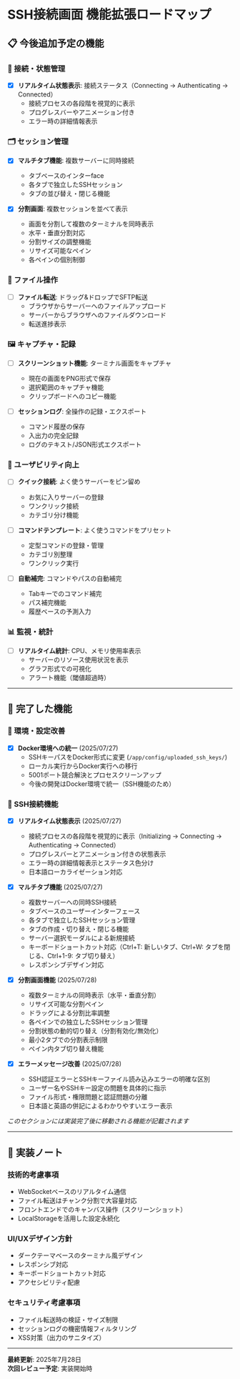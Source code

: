 # SSH接続画面 機能拡張ロードマップ

## 📋 今後追加予定の機能

### 🔄 接続・状態管理
- [x] **リアルタイム状態表示**: 接続ステータス（Connecting → Authenticating → Connected）
  - 接続プロセスの各段階を視覚的に表示
  - プログレスバーやアニメーション付き
  - エラー時の詳細情報表示

### 🗂️ セッション管理
- [x] **マルチタブ機能**: 複数サーバーに同時接続
  - タブベースのインターface
  - 各タブで独立したSSHセッション
  - タブの並び替え・閉じる機能

- [x] **分割画面**: 複数セッションを並べて表示
  - 画面を分割して複数のターミナルを同時表示
  - 水平・垂直分割対応
  - 分割サイズの調整機能
  - リサイズ可能なペイン
  - 各ペインの個別制御

### 📁 ファイル操作
- [ ] **ファイル転送**: ドラッグ&ドロップでSFTP転送
  - ブラウザからサーバーへのファイルアップロード
  - サーバーからブラウザへのファイルダウンロード
  - 転送進捗表示

### 🖼️ キャプチャ・記録
- [ ] **スクリーンショット機能**: ターミナル画面をキャプチャ
  - 現在の画面をPNG形式で保存
  - 選択範囲のキャプチャ機能
  - クリップボードへのコピー機能

- [ ] **セッションログ**: 全操作の記録・エクスポート
  - コマンド履歴の保存
  - 入出力の完全記録
  - ログのテキスト/JSON形式エクスポート

### 🚀 ユーザビリティ向上
- [ ] **クイック接続**: よく使うサーバーをピン留め
  - お気に入りサーバーの登録
  - ワンクリック接続
  - カテゴリ分け機能

- [ ] **コマンドテンプレート**: よく使うコマンドをプリセット
  - 定型コマンドの登録・管理
  - カテゴリ別整理
  - ワンクリック実行

- [ ] **自動補完**: コマンドやパスの自動補完
  - Tabキーでのコマンド補完
  - パス補完機能
  - 履歴ベースの予測入力

### 📊 監視・統計
- [ ] **リアルタイム統計**: CPU、メモリ使用率表示
  - サーバーのリソース使用状況を表示
  - グラフ形式での可視化
  - アラート機能（閾値超過時）

---

## 🏁 完了した機能

### 🔧 環境・設定改善
- [x] **Docker環境への統一** (2025/07/27)
  - SSHキーパスをDocker形式に変更 (`/app/config/uploaded_ssh_keys/`)
  - ローカル実行からDocker実行への移行
  - 5001ポート競合解決とプロセスクリーンアップ
  - 今後の開発はDocker環境で統一（SSH機能のため）

### 🔄 SSH接続機能
- [x] **リアルタイム状態表示** (2025/07/27)
  - 接続プロセスの各段階を視覚的に表示（Initializing → Connecting → Authenticating → Connected）
  - プログレスバーとアニメーション付きの状態表示
  - エラー時の詳細情報表示とステータス色分け
  - 日本語ローカライゼーション対応

- [x] **マルチタブ機能** (2025/07/27)
  - 複数サーバーへの同時SSH接続
  - タブベースのユーザーインターフェース
  - 各タブで独立したSSHセッション管理
  - タブの作成・切り替え・閉じる機能
  - サーバー選択モーダルによる新規接続
  - キーボードショートカット対応（Ctrl+T: 新しいタブ、Ctrl+W: タブを閉じる、Ctrl+1-9: タブ切り替え）
  - レスポンシブデザイン対応

- [x] **分割画面機能** (2025/07/28)
  - 複数ターミナルの同時表示（水平・垂直分割）
  - リサイズ可能な分割ペイン
  - ドラッグによる分割比率調整
  - 各ペインでの独立したSSHセッション管理
  - 分割状態の動的切り替え（分割有効化/無効化）
  - 最小2タブでの分割表示制限
  - ペイン内タブ切り替え機能

- [x] **エラーメッセージ改善** (2025/07/28)
  - SSH認証エラーとSSHキーファイル読み込みエラーの明確な区別
  - ユーザー名やSSHキー設定の問題を具体的に指示
  - ファイル形式・権限問題と認証問題の分離
  - 日本語と英語の併記によるわかりやすいエラー表示

_このセクションには実装完了後に移動される機能が記載されます_

---

## 📝 実装ノート

### 技術的考慮事項
- WebSocketベースのリアルタイム通信
- ファイル転送はチャンク分割で大容量対応
- フロントエンドでのキャンバス操作（スクリーンショット）
- LocalStorageを活用した設定永続化

### UI/UXデザイン方針
- ダークテーマベースのターミナル風デザイン
- レスポンシブ対応
- キーボードショートカット対応
- アクセシビリティ配慮

### セキュリティ考慮事項
- ファイル転送時の検証・サイズ制限
- セッションログの機密情報フィルタリング
- XSS対策（出力のサニタイズ）

---

**最終更新**: 2025年7月28日  
**次回レビュー予定**: 実装開始時
